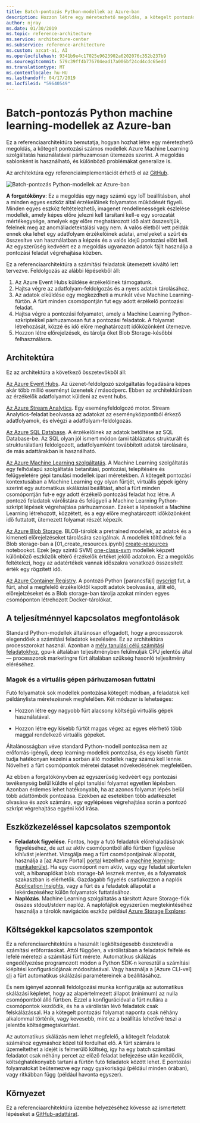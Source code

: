 ```yaml
---
title: Batch-pontozás Python-modellek az Azure-ban
description: Hozzon létre egy méretezhető megoldás, a kötegelt pontozási modellek Azure Machine Learning szolgáltatás használatával párhuzamosan ütemezés szerint.
author: njray
ms.date: 01/30/2019
ms.topic: reference-architecture
ms.service: architecture-center
ms.subservice: reference-architecture
ms.custom: azcat-ai, AI
ms.openlocfilehash: 9341b9e4c17025e9623902a6202076c352b237b9
ms.sourcegitcommit: 579c39ff4b776704ead17a006bf24cd4cdc65edd
ms.translationtype: MT
ms.contentlocale: hu-HU
ms.lasthandoff: 04/17/2019
ms.locfileid: "59640549"
---
```

# <a name="batch-scoring-of-python-machine-learning-models-on-azure"></a>Batch-pontozás Python machine learning-modellek az Azure-ban

Ez a referenciaarchitektúra bemutatja, hogyan hozhat létre egy méretezhető megoldás, a kötegelt pontozási számos modellek Azure Machine Learning szolgáltatás használatával párhuzamosan ütemezés szerint. A megoldás sablonként is használható, és különböző problémákat generalize is.

Az architektúra egy referenciaimplementációt érhető el az [GitHub][github].

![Batch-pontozás Python-modellek az Azure-ban](./_images/batch-scoring-python.png)

**A forgatókönyv**: Ez a megoldás egy nagy számú egy IoT beállításban, ahol a minden egyes eszköz által érzékelőinek folyamatos működését figyeli. Minden egyes eszköz feltételezhető, imagenet rendellenességek észlelése modellek, amely képes előre jelezni kell társítani kell-e egy sorozatát mértékegysége, amelyek egy előre meghatározott idő alatt összesítjük, felelnek meg az anomáliadetektálási vagy nem. A valós életből vett példák ennek oka lehet egy adatfolyam érzékelőinek adatai, amelyeket a szűrt és összesítve van használatban a képzés és a valós idejű pontozási előtt kell. Az egyszerűség kedvéért ez a megoldás ugyanazon adatok fájlt használja a pontozási feladat végrehajtása közben.

Ez a referenciaarchitektúra a számítási feladatok ütemezett kiváltó lett tervezve. Feldolgozás az alábbi lépésekből áll:

1. Az Azure Event Hubs küldése érzékelőinek támogatunk.
2. Hajtsa végre az adatfolyam-feldolgozás és a nyers adatok tárolásához.
3. Az adatok elküldése egy megkezdheti a munkát véve Machine Learning-fürtön. A fürt minden csomópontján fut egy adott érzékelő pontozási feladat. 
4. Hajtsa végre a pontozási folyamatot, amely a Machine Learning Python-szkriptekkel párhuzamosan fut a pontozási feladatok. A folyamat létrehozását, közzé és idő előre meghatározott időközönként ütemezve.
5. Hozzon létre előrejelzések, és tárolja őket Blob Storage-későbbi felhasználásra.

## <a name="architecture"></a>Architektúra

Ez az architektúra a következő összetevőkből áll:

[Az Azure Event Hubs][event-hubs]. Az üzenet-feldolgozó szolgáltatás fogadására képes akár több millió eseményt üzenetek / másodperc. Ebben az architektúrában az érzékelők adatfolyamot küldeni az event hubs.

[Az Azure Stream Analytics][stream-analytics]. Egy eseményfeldolgozó motor. Stream Analytics-feladat beolvassa az adatokat az eseményközpontból érkező adatfolyamok, és elvégzi a adatfolyam-feldolgozás.

[Az Azure SQL Database][sql-database]. A érzékelőinek az adatok betöltése az SQL Database-be. Az SQL olyan jól ismert módon (ami táblázatos strukturált és strukturálatlan) feldolgozott, adatfolyamként továbbított adatok tárolására, de más adattárakban is használható.

[Az Azure Machine Learning szolgáltatás][amls]. A Machine Learning szolgáltatás egy felhőalapú szolgáltatás betanítási, pontozási, telepítésére és felügyeletére gépi tanulási modellek ipari méretekben. A kötegelt pontozási kontextusában a Machine Learning egy olyan fürtjét, virtuális gépek igény szerint egy automatikus skálázási beállítást, ahol a fürt minden csomópontján fut-e egy adott érzékelő pontozási feladat hoz létre. A pontozó feladatok várólistára és felügyeli a Machine Learning Python-szkript lépések végrehajtása párhuzamosan. Ezeket a lépéseket a Machine Learning létrehozott, közzétett, és a egy előre meghatározott időközönként idő futtatott, ütemezett folyamat részét képezik.

[Az Azure Blob Storage][storage]. BLOB-tárolók a pretrained modellek, az adatok és a kimeneti előrejelzéseket tárolására szolgálnak. A modellek töltődnek fel a Blob storage-ban a [01_create_resources.ipynb] [ create-resources] notebookot. Ezek [egy szintű SVM] [ one-class-svm] modellek képzett különböző eszközök eltérő érzékelők értéket jelölő adatokon. Ez a megoldás feltételezi, hogy az adatértékek vannak időszakra vonatkozó összesített érték egy rögzített idő.

[Az Azure Container Registry][acr]. A pontozó Python [parancsfájl] [ pyscript] fut, a fürt, ahol a megfelelő érzékelőktől kapott adatok beolvasása, állít elő, előrejelzéseket és a Blob storage-ban tárolja azokat minden egyes csomóponton létrehozott Docker-tárolókat.

## <a name="performance-considerations"></a>A teljesítménnyel kapcsolatos megfontolások

Standard Python-modellek általánosan elfogadott, hogy a processzorok elegendőek a számítási feladatok kezelésére. Ez az architektúra processzorokat használ. Azonban a [mély tanulási célú számítási feladatokhoz][deep], gpu-k általában teljesítményben felülmúlják CPU jelentős által &mdash; processzorok marketingre fürt általában szükség hasonló teljesítmény eléréséhez.

### <a name="parallelizing-across-vms-versus-cores"></a>Magok és a virtuális gépen párhuzamosan futtatni

Futó folyamatok sok modellek pontozása kötegelt módban, a feladatok kell példánylista méretezésnek megfelelően. Két módszer is lehetséges:

* Hozzon létre egy nagyobb fürt alacsony költségű virtuális gépek használatával.

* Hozzon létre egy kisebb fürtöt magas végez az egyes elérhető több maggal rendelkező virtuális gépeket.

Általánosságban véve standard Python-modell pontozása nem az erőforrás-igényű, deep learning-modellek pontozása, és egy kisebb fürtöt tudja hatékonyan kezelni a sorban álló modellek nagy számú kell lennie. Növelheti a fürt csomópontok méretei dataset növekedésének megfelelően.

Az ebben a forgatókönyvben az egyszerűség kedvéért egy pontozási tevékenység belül küldte el gépi tanulási folyamat egyetlen lépésben. Azonban érdemes lehet hatékonyabb, ha az azonos folyamat lépés belül több adattömbök pontozása. Ezekben az esetekben több adatkészlet olvasása és azok számára, egy egylépéses végrehajtása során a pontozó szkript végrehajtása egyéni kód írása.

## <a name="management-considerations"></a>Eszközkezeléssel kapcsolatos szempontok

- **Feladatok figyelése**. Fontos, hogy a futó feladatok előrehaladásának figyeléséhez, de azt az aktív csomópontból álló fürtben figyelése kihívást jelenthet. Vizsgálja meg a fürt csomópontjainak állapotát, használja a [az Azure Portal] [ portal] kezelheti a [machine learning-munkaterület][ml-workspace]. Ha egy csomópont nem aktív, vagy egy feladat sikertelen volt, a hibanaplókat blob storage-bA lesznek mentve, és a folyamatok szakaszban is elérhetők. Gazdagabb figyelés csatlakozzon a naplók [Application Insights][app-insights], vagy a fürt és a feladatok állapotát a lekérdezéséhez külön folyamatok futtatásához.
- **Naplózás**. Machine Learning szolgáltatás a társított Azure Storage-fiók összes stdout/stderr naplóz. A naplófájlok egyszerűen megtekintéséhez használja a tárolók navigációs eszköz például [Azure Storage Explorer][explorer].

## <a name="cost-considerations"></a>Költségekkel kapcsolatos szempontok

Ez a referenciaarchitektúra a használt legköltségesebb összetevői a számítási erőforrásokat. Attól függően, a várólistában a feladatok felfelé és lefelé méretezi a számítási fürt mérete. Automatikus skálázás engedélyezése programozott módon a Python SDK-n keresztül a számítási kiépítési konfigurációjának módosításával. Vagy használja a [Azure CLI-vel] [ cli] a fürt automatikus skálázási paramétereinek a beállításához.

És nem igényel azonnali feldolgozási munka konfigurálja az automatikus skálázási képletet, hogy az alapértelmezett állapot (minimum) az nulla csomópontból álló fürtben. Ezzel a konfigurációval a fürt nullára a csomópontok kezdődik, és ha a várólistán lévő feladatok csak felskálázással. Ha a kötegelt pontozási folyamat naponta csak néhány alkalommal történik, vagy kevesebb, mint ez a beállítás lehetővé teszi a jelentős költségmegtakarítást.

Az automatikus skálázás nem lehet megfelelő, a kötegelt feladatok számához egymáshoz közel túl fordulhat elő. A fürt számára le üzemeltethet a idejét is felmerülő költség, így ha egy batch számítási feladatot csak néhány percet az előző feladat befejezése után kezdődik, költséghatékonyabb tartani a fürtön futó feladatok között lehet. E pontozási folyamatokat beütemezve egy nagy gyakoriságú (például minden órában), vagy ritkábban függ (például havonta egyszer).

## <a name="deployment"></a>Környezet

Ez a referenciaarchitektúra üzembe helyezéséhez kövesse az ismertetett lépéseket a [GitHub-adattárat][github].

[acr]: /azure/container-registry/container-registry-intro
[ai]: /azure/application-insights/app-insights-overview
[aml-compute]: /azure/machine-learning/service/how-to-set-up-training-targets#amlcompute
[amls]: /azure/machine-learning/service/overview-what-is-azure-ml
[automatic-scaling]: /azure/batch/batch-automatic-scaling
[azure-files]: /azure/storage/files/storage-files-introduction
[cli]: /cli/azure
[create-resources]: https://github.com/Microsoft/AMLBatchScoringPipeline/blob/master/01_create_resources.ipynb
[deep]: /azure/architecture/reference-architectures/ai/batch-scoring-deep-learning
[event-hubs]: /azure/event-hubs/event-hubs-geo-dr
[explorer]: https://azure.microsoft.com/en-us/features/storage-explorer/
[github]: https://github.com/Microsoft/AMLBatchScoringPipeline
[one-class-svm]: http://scikit-learn.org/stable/modules/generated/sklearn.svm.OneClassSVM.html
[portal]: https://portal.azure.com
[ml-workspace]: /azure/machine-learning/studio/create-workspace
[python-script]: https://github.com/Azure/BatchAIAnomalyDetection/blob/master/batchai/predict.py
[pyscript]: https://github.com/Microsoft/AMLBatchScoringPipeline/blob/master/scripts/predict.py
[storage]: /azure/storage/blobs/storage-blobs-overview
[stream-analytics]: /azure/stream-analytics/
[sql-database]: /azure/sql-database/
[app-insights]: /azure/application-insights/app-insights-overview
